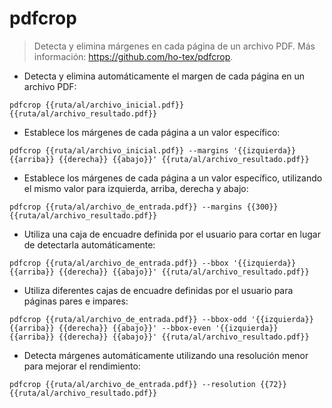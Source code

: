 # pdfcrop

> Detecta y elimina márgenes en cada página de un archivo PDF.
> Más información: <https://github.com/ho-tex/pdfcrop>.

- Detecta y elimina automáticamente el margen de cada página en un archivo PDF:

`pdfcrop {{ruta/al/archivo_inicial.pdf}} {{ruta/al/archivo_resultado.pdf}}`

- Establece los márgenes de cada página a un valor específico:

`pdfcrop {{ruta/al/archivo_inicial.pdf}} --margins '{{izquierda}} {{arriba}} {{derecha}} {{abajo}}' {{ruta/al/archivo_resultado.pdf}}`

- Establece los márgenes de cada página a un valor específico, utilizando el mismo valor para izquierda, arriba, derecha y abajo:

`pdfcrop {{ruta/al/archivo_de_entrada.pdf}} --margins {{300}} {{ruta/al/archivo_resultado.pdf}}`

- Utiliza una caja de encuadre definida por el usuario para cortar en lugar de detectarla automáticamente:

`pdfcrop {{ruta/al/archivo_de_entrada.pdf}} --bbox '{{izquierda}} {{arriba}} {{derecha}} {{abajo}}' {{ruta/al/archivo_resultado.pdf}}`

- Utiliza diferentes cajas de encuadre definidas por el usuario para páginas pares e impares:

`pdfcrop {{ruta/al/archivo_de_entrada.pdf}} --bbox-odd '{{izquierda}} {{arriba}} {{derecha}} {{abajo}}' --bbox-even '{{izquierda}} {{arriba}} {{derecha}} {{abajo}}' {{ruta/al/archivo_resultado.pdf}}`

- Detecta márgenes automáticamente utilizando una resolución menor para mejorar el rendimiento:

`pdfcrop {{ruta/al/archivo_de_entrada.pdf}} --resolution {{72}} {{ruta/al/archivo_resultado.pdf}}`

